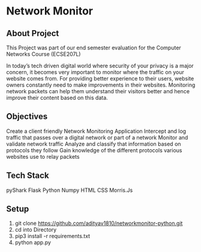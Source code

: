 # Network Monitor

## About Project 
This Project was part of our end semester evaluation for the Computer Networks Course (ECSE207L)


In today’s tech driven digital world where security of
your privacy is a major concern, it becomes very
important to monitor where the traffic on your
website comes from. For providing better experience
to their users, website owners constantly need to
make improvements in their websites. Monitoring
network packets can help them understand their
visitors better and hence improve their content based
on this data.
## Objectives 
Create a client friendly Network Monitoring
Application
Intercept and log traffic that passes over a digital
network or part of a network
Monitor and validate network traffic
Analyze and classify that information based on
protocols they follow
Gain knowledge of the different protocols various
websites use to relay packets
## Tech Stack
pyShark
Flask
Python
Numpy
HTML
CSS
Morris.Js
## Setup

1. git clone https://github.com/adityav1810/networkmonitor-python.git
2. cd into Directory
3. pip3 install -r requirements.txt
4. python app.py

